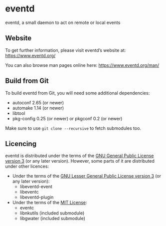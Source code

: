 eventd
======

eventd, a small daemon to act on remote or local events


Website
-------

To get further information, please visit eventd’s website at:
https://www.eventd.org/

You can also browse man pages online here:
https://www.eventd.org/man/


Build from Git
--------------

To build eventd from Git, you will need some additional dependencies:
- autoconf 2.65 (or newer)
- automake 1.14 (or newer)
- libtool
- pkg-config 0.25 (or newer) or pkgconf 0.2 (or newer)

Make sure to use `git clone --recursive` to fetch submodules too.


Licencing
---------

eventd is distributed under the terms of the [GNU General Public License version 3](https://www.gnu.org/licenses/gpl-3.0.html) (or any later version).
However, some parts of it are distributed under other licences:
- Under the terms of the [GNU Lesser General Public License version 3](https://www.gnu.org/licenses/lgpl-3.0.html) (or any later version):
  - libeventd-event
  - libeventc
  - libeventd-plugin
- Under the terms of the [MIT License](https://opensource.org/licenses/MIT):
  - eventc
  - libnkutils (included submodule)
  - libgwater (included submodule)
